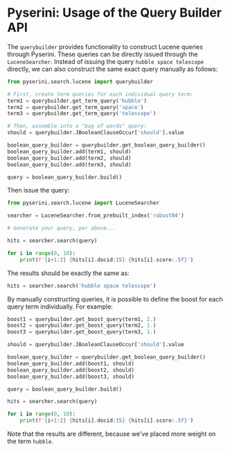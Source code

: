 # Pyserini: Usage of the Query Builder API

The `querybuilder` provides functionality to construct Lucene queries through Pyserini.
These queries can be directly issued through the `LuceneSearcher`.
Instead of issuing the query `hubble space telescope` directly, we can also construct the same exact query manually as follows:

```python
from pyserini.search.lucene import querybuilder

# First, create term queries for each individual query term:
term1 = querybuilder.get_term_query('hubble')
term2 = querybuilder.get_term_query('space')
term3 = querybuilder.get_term_query('telescope')

# Then, assemble into a "bag of words" query:
should = querybuilder.JBooleanClauseOccur['should'].value

boolean_query_builder = querybuilder.get_boolean_query_builder()
boolean_query_builder.add(term1, should)
boolean_query_builder.add(term2, should)
boolean_query_builder.add(term3, should)

query = boolean_query_builder.build()
```

Then issue the query:

```python
from pyserini.search.lucene import LuceneSearcher

searcher = LuceneSearcher.from_prebuilt_index('robust04')

# Generate your query, per above...

hits = searcher.search(query)

for i in range(0, 10):
    print(f'{i+1:2} {hits[i].docid:15} {hits[i].score:.5f}')
```

The results should be exactly the same as:

```python
hits = searcher.search('hubble space telescope')
```

By manually constructing queries, it is possible to define the boost for each query term individually.
For example:

```python
boost1 = querybuilder.get_boost_query(term1, 2.)
boost2 = querybuilder.get_boost_query(term2, 1.)
boost3 = querybuilder.get_boost_query(term3, 1.)

should = querybuilder.JBooleanClauseOccur['should'].value

boolean_query_builder = querybuilder.get_boolean_query_builder()
boolean_query_builder.add(boost1, should)
boolean_query_builder.add(boost2, should)
boolean_query_builder.add(boost3, should)

query = boolean_query_builder.build()

hits = searcher.search(query)

for i in range(0, 10):
    print(f'{i+1:2} {hits[i].docid:15} {hits[i].score:.5f}')
```

Note that the results are different, because we've placed more weight on the term `hubble`.
